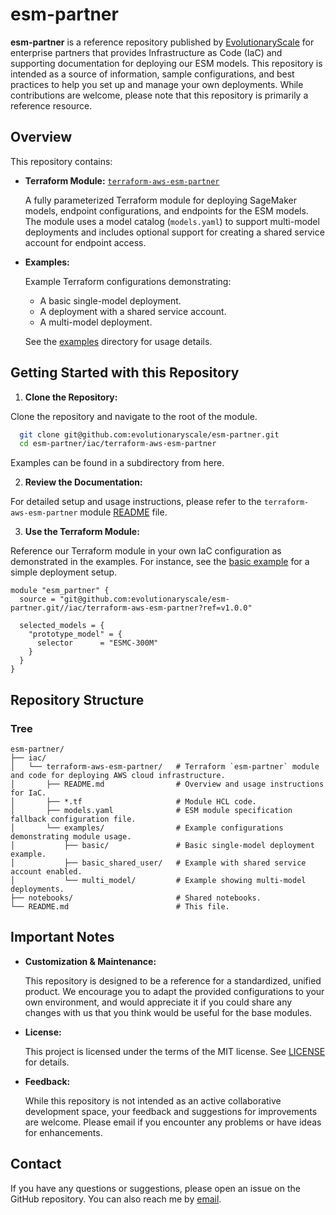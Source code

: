 # esm-partner

**esm-partner** is a reference repository published by [EvolutionaryScale](https://www.evolutionaryscale.ai/) for enterprise partners that provides Infrastructure as Code (IaC) and supporting documentation for deploying our ESM models. This repository is intended as a source of information, sample configurations, and best practices to help you set up and manage your own deployments. While contributions are welcome, please note that this repository is primarily a reference resource.

## Overview

This repository contains:

- **Terraform Module:**  [`terraform-aws-esm-partner`](./iac/terraform-aws-esm-partner)

  A fully parameterized Terraform module for deploying SageMaker models, endpoint configurations, and endpoints for the ESM models. The module uses a model catalog (`models.yaml`) to support multi-model deployments and includes optional support for creating a shared service account for endpoint access.

- **Examples:**

  Example Terraform configurations demonstrating:

  - A basic single-model deployment.
  - A deployment with a shared service account.
  - A multi-model deployment.
  
  See the [examples](./iac/terraform-aws-esm-partner/examples) directory for usage details.

## Getting Started with this Repository

1. **Clone the Repository:**

Clone the repository and navigate to the root of the module.

  ```bash
    git clone git@github.com:evolutionaryscale/esm-partner.git
    cd esm-partner/iac/terraform-aws-esm-partner
  ```

Examples can be found in a subdirectory from here.

2. **Review the Documentation:**

  For detailed setup and usage instructions, please refer to the `terraform-aws-esm-partner` module [README](./iac/terraform-aws-esm-partner/README.md) file.

3. **Use the Terraform Module:**

  Reference our Terraform module in your own IaC configuration as demonstrated in the examples. For instance, see the [basic example](./iac/terraform-aws-esm-partner/examples/basic/) for a simple deployment setup.

  ```hcl
  module "esm_partner" {
    source = "git@github.com:evolutionaryscale/esm-partner.git//iac/terraform-aws-esm-partner?ref=v1.0.0"

    selected_models = {
      "prototype_model" = {
        selector      = "ESMC-300M"
      }
    }
  }
  ```

## Repository Structure

### Tree
```
esm-partner/
├── iac/
│   └── terraform-aws-esm-partner/   # Terraform `esm-partner` module and code for deploying AWS cloud infrastructure.
│       ├── README.md                # Overview and usage instructions for IaC.
│       ├── *.tf                     # Module HCL code.
│       ├── models.yaml              # ESM module specification fallback configuration file.
│       └── examples/                # Example configurations demonstrating module usage.
│           ├── basic/               # Basic single-model deployment example.
│           ├── basic_shared_user/   # Example with shared service account enabled.
│           └── multi_model/         # Example showing multi-model deployments.
├── notebooks/                       # Shared notebooks.
└── README.md                        # This file.
```

## Important Notes

- **Customization & Maintenance:**

  This repository is designed to be a reference for a standardized, unified product. We encourage you to adapt the provided configurations to your own environment, and would appreciate it if you could share any changes with us that you think would be useful for the base modules.

- **License:**

  This project is licensed under the terms of the MIT license. See [LICENSE](./LICENSE.md) for details.

- **Feedback:**

  While this repository is not intended as an active collaborative development space, your feedback and suggestions for improvements are welcome. Please email if you encounter any problems or have ideas for enhancements.

## Contact

If you have any questions or suggestions, please open an issue on the GitHub repository. You can also reach me by [email](mailto:support%40evolutionaryscale.ai).
